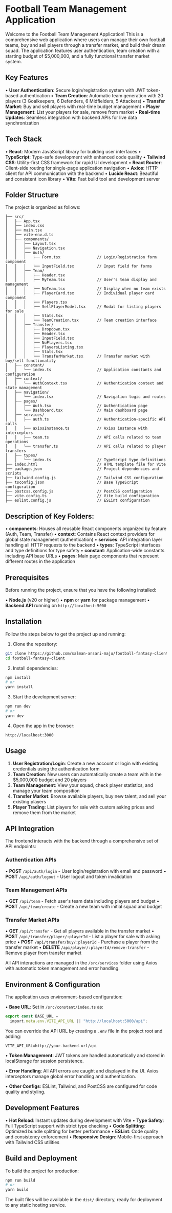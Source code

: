 # Football Team Management Application

Welcome to the Football Team Management Application! This is a comprehensive web application where users can manage their own football teams, buy and sell players through a transfer market, and build their dream squad. The application features user authentication, team creation with a starting budget of $5,000,000, and a fully functional transfer market system.

## Key Features

• **User Authentication**: Secure login/registration system with JWT token-based authentication
• **Team Creation**: Automatic team generation with 20 players (3 Goalkeepers, 6 Defenders, 6 Midfielders, 5 Attackers)
• **Transfer Market**: Buy and sell players with real-time budget management
• **Player Management**: List your players for sale, remove from market
• **Real-time Updates**: Seamless integration with backend APIs for live data synchronization

## Tech Stack

• **React**: Modern JavaScript library for building user interfaces
• **TypeScript**: Type-safe development with enhanced code quality
• **Tailwind CSS**: Utility-first CSS framework for rapid UI development
• **React Router**: Client-side routing for single-page application navigation
• **Axios**: HTTP client for API communication with the backend
• **Lucide React**: Beautiful and consistent icon library
• **Vite**: Fast build tool and development server

## Folder Structure

The project is organized as follows:

```
├── src/
│   ├── App.tsx
│   ├── index.css
│   ├── main.tsx
│   ├── vite-env.d.ts
│   ├── components/
│   │   ├── Layout.tsx
│   │   ├── Navigation.tsx
│   │   ├── Auth/
│   │   │   ├── Form.tsx                // Login/Registration form component
│   │   │   └── InputField.tsx          // Input field for forms
│   │   ├── Team/
│   │   │   ├── Header.tsx
│   │   │   ├── MyTeam.tsx              // User's team display and management
│   │   │   ├── NoTeam.tsx              // Display when no team exists
│   │   │   ├── PlayerCard.tsx          // Individual player card component
│   │   │   ├── Players.tsx
│   │   │   ├── SellPlayerModel.tsx     // Modal for listing players for sale
│   │   │   ├── Stats.tsx
│   │   │   └── TeamCreation.tsx        // Team creation interface
│   │   ├── Transfer/
│   │   │   ├── Dropdown.tsx
│   │   │   ├── Header.tsx
│   │   │   ├── InputField.tsx
│   │   │   ├── NoPlayers.tsx
│   │   │   ├── PlayersListing.tsx
│   │   │   ├── Stats.tsx
│   │   │   └── TransferMarket.tsx      // Transfer market with buy/sell functionality
│   ├── constant/
│   │   └── index.ts                    // Application constants and configuration
│   ├── context/
│   │   └── AuthContext.tsx             // Authentication context and state management
│   ├── navigation/
│   │   └── index.tsx                   // Navigation logic and routes
│   ├── pages/
│   │   ├── Auth.tsx                    // Authentication page
│   │   └── Dashboard.tsx               // Main dashboard page
│   ├── services/
│   │   ├── auth.ts                     // Authentication-specific API calls
│   │   ├── axiosInstance.ts            // Axios instance with interceptors
│   │   ├── team.ts                     // API calls related to team operations
│   │   └── transfer.ts                 // API calls related to player transfers
│   ├── types/
│   │   └── index.ts                    // TypeScript type definitions
├── index.html                          // HTML template file for Vite
├── package.json                        // Project dependencies and scripts
├── tailwind.config.js                  // Tailwind CSS configuration
├── tsconfig.json                       // Base TypeScript configuration
├── postcss.config.js                   // PostCSS configuration
├── vite.config.ts                      // Vite build configuration
├── eslint.config.js                    // ESLint configuration
```

## Description of Key Folders:

• **components**: Houses all reusable React components organized by feature (Auth, Team, Transfer)
• **context**: Contains React context providers for global state management (authentication)
• **services**: API integration layer handling all HTTP requests to the backend
• **types**: TypeScript interfaces and type definitions for type safety
• **constant**: Application-wide constants including API base URLs
• **pages**: Main page components that represent different routes in the application

## Prerequisites

Before running the project, ensure that you have the following installed:

• **Node.js** (v20 or higher)
• **npm** or **yarn** for package management
• **Backend API** running on `http://localhost:5000`

## Installation

Follow the steps below to get the project up and running:

1. Clone the repository:

```bash
git clone https://github.com/salman-ansari-maju/football-fantasy-client.git
cd football-fantasy-client
```

2. Install dependencies:

```bash
npm install
# or
yarn install
```

3. Start the development server:

```bash
npm run dev
# or
yarn dev
```

4. Open the app in the browser:

```
http://localhost:3000
```

## Usage

1. **User Registration/Login**: Create a new account or login with existing credentials using the authentication form
2. **Team Creation**: New users can automatically create a team with in the $5,000,000 budget and 20 players
3. **Team Management**: View your squad, check player statistics, and manage your team composition
4. **Transfer Market**: Browse available players, buy new talent, and sell your existing players
5. **Player Trading**: List players for sale with custom asking prices and remove them from the market

## API Integration

The frontend interacts with the backend through a comprehensive set of API endpoints:

### Authentication APIs

• **POST** `/api/auth/login` - User login/registration with email and password
• **POST** `/api/auth/logout` - User logout and token invalidation

### Team Management APIs

• **GET** `/api/team` - Fetch user's team data including players and budget
• **POST** `/api/team/create` - Create a new team with initial squad and budget

### Transfer Market APIs

• **GET** `/api/transfer` - Get all players available in the transfer market
• **POST** `/api/transfer/player/:playerId` - List a player for sale with asking price
• **POST** `/api/transfer/buy/:playerId` - Purchase a player from the transfer market
• **DELETE** `/api/player/:playerId/remove-transfer` - Remove player from transfer market

All API interactions are managed in the `/src/services` folder using Axios with automatic token management and error handling.

## Environment & Configuration

The application uses environment-based configuration:

• **Base URL**: Set in `/src/constant/index.ts` as:

```typescript
export const BASE_URL =
  import.meta.env.VITE_API_URL || "http://localhost:5000/api";
```

You can override the API URL by creating a `.env` file in the project root and adding:

```env
VITE_API_URL=http://your-backend-url/api
```

• **Token Management**: JWT tokens are handled automatically and stored in localStorage for session persistence.

• **Error Handling**: All API errors are caught and displayed in the UI. Axios interceptors manage global error handling and authentication.

• **Other Configs**: ESLint, Tailwind, and PostCSS are configured for code quality and styling.

## Development Features

• **Hot Reload**: Instant updates during development with Vite
• **Type Safety**: Full TypeScript support with strict type checking
• **Code Splitting**: Optimized bundle splitting for better performance
• **ESLint**: Code quality and consistency enforcement
• **Responsive Design**: Mobile-first approach with Tailwind CSS utilities

## Build and Deployment

To build the project for production:

```bash
npm run build
# or
yarn build
```

The built files will be available in the `dist/` directory, ready for deployment to any static hosting service.
